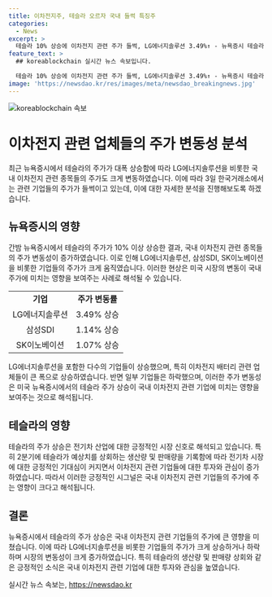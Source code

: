 ```yaml
---
title: 이차전지주, 테슬라 오르자 국내 들썩 특징주
categories:
  - News
excerpt: >
  테슬라 10% 상승에 이차전지 관련 주가 들썩, LG에너지솔루션 3.49%↑ - 뉴욕증시 테슬라의 10% 상승이 국내 이차전지 관련 종목들의 주가를 끌어올렸다. LG에너지솔루션은 1만2000원(3.49%) 오른 35만5500원에 거래되는 등 삼성SDI, SK이노베이션 등도 상승세를 보이고 있다. 반면 롯데머티리얼즈는 2% 이상 하락했으며, 풀이에 따르면 테슬라의 급등으로 전기차 업황 개선에 대한 기대심이 높아진 것으로 분석된다. 이 기간 테슬라는 약 41만831대의 차량을 생산하고 44만3956대를 인도했으며, 이로 인해 이차전지 관련 종목들에 저가 매수세가 이뤄지고 있다.
feature_text: >
  ## koreablockchain 실시간 뉴스 속보입니다.

  테슬라 10% 상승에 이차전지 관련 주가 들썩, LG에너지솔루션 3.49%↑ - 뉴욕증시 테슬라의 10% 상승이 국내 이차전지 관련 종목들의 주가를 끌어올렸다. LG에너지솔루션은 1만2000원(3.49%) 오른 35만5500원에 거래되는 등 삼성SDI, SK이노베이션 등도 상승세를 보이고 있다. 반면 롯데머티리얼즈는 2% 이상 하락했으며, 풀이에 따르면 테슬라의 급등으로 전기차 업황 개선에 대한 기대심이 높아진 것으로 분석된다. 이 기간 테슬라는 약 41만831대의 차량을 생산하고 44만3956대를 인도했으며, 이로 인해 이차전지 관련 종목들에 저가 매수세가 이뤄지고 있다.
image: 'https://newsdao.kr/res/images/meta/newsdao_breakingnews.jpg'
---
```


<p><img src="https://newsdao.kr/res/images/meta/newsdao_breakingnews.jpg" alt="koreablockchain 속보" /></p>

<h1>이차전지 관련 업체들의 주가 변동성 분석</h1>

<p data-ke-size="size16">최근 뉴욕증시에서 테슬라의 주가가 대폭 상승함에 따라 LG에너지솔루션을 비롯한 국내 이차전지 관련 종목들의 주가도 크게 변동하였습니다. 이에 따라 3일 한국거래소에서는 관련 기업들의 주가가 들썩이고 있는데, 이에 대한 자세한 분석을 진행해보도록 하겠습니다.</p>

<h2 data-ke-size="size26">뉴욕증시의 영향</h2>

<p data-ke-size="size16">간밤 뉴욕증시에서 테슬라의 주가가 10% 이상 상승한 결과, 국내 이차전지 관련 종목들의 주가 변동성이 증가하였습니다. 이로 인해 LG에너지솔루션, 삼성SDI, SK이노베이션을 비롯한 기업들의 주가가 크게 움직였습니다. 이러한 현상은 미국 시장의 변동이 국내 주가에 미치는 영향을 보여주는 사례로 해석될 수 있습니다.</p>

<table>
  <tr>
    <td style="text-align: center; height: 17px;"><b>기업</b></td>
    <td style="text-align: center; height: 17px;"><b>주가 변동률</b></td>
  </tr>
  <tr>
    <td style="text-align: center; height: 17px;">LG에너지솔루션</td>
    <td style="text-align: center; height: 17px;">3.49% 상승</td>
  </tr>
  <tr>
    <td style="text-align: center; height: 17px;">삼성SDI</td>
    <td style="text-align: center; height: 17px;">1.14% 상승</td>
  </tr>
  <tr>
    <td style="text-align: center; height: 17px;">SK이노베이션</td>
    <td style="text-align: center; height: 17px;">1.07% 상승</td>
  </tr>
</table>

<p data-ke-size="size16">LG에너지솔루션을 포함한 다수의 기업들이 상승했으며, 특히 이차전지 배터리 관련 업체들이 큰 폭으로 상승하였습니다. 반면 일부 기업들은 하락했으며, 이러한 주가 변동성은 미국 뉴욕증시에서의 테슬라 주가 상승이 국내 이차전지 관련 기업에 미치는 영향을 보여주는 것으로 해석됩니다.</p>

<h2 data-ke-size="size26">테슬라의 영향</h2>

<p data-ke-size="size16">테슬라의 주가 상승은 전기차 산업에 대한 긍정적인 시장 신호로 해석되고 있습니다. 특히 2분기에 테슬라가 예상치를 상회하는 생산량 및 판매량을 기록함에 따라 전기차 시장에 대한 긍정적인 기대심이 커지면서 이차전지 관련 기업들에 대한 투자와 관심이 증가하였습니다. 따라서 이러한 긍정적인 시그널은 국내 이차전지 관련 기업들의 주가에 주는 영향이 크다고 해석됩니다.</p>

<h2 data-ke-size="size26">결론</h2>

<p data-ke-size="size16">뉴욕증시에서 테슬라의 주가 상승은 국내 이차전지 관련 기업들의 주가에 큰 영향을 미쳤습니다. 이에 따라 LG에너지솔루션을 비롯한 기업들의 주가가 크게 상승하거나 하락하며 시장의 변동성이 크게 증가하였습니다. 특히 테슬라의 생산량 및 판매량 상회와 같은 긍정적인 소식은 국내 이차전지 관련 기업에 대한 투자와 관심을 높였습니다.</p>
실시간 뉴스 속보는, <a href="https://newsdao.kr" rel="dofollow">https://newsdao.kr</a>


